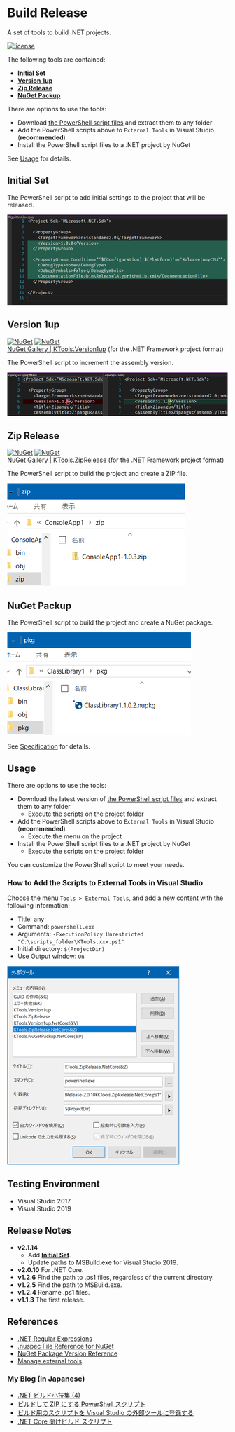 # Build Release
A set of tools to build .NET projects.

[![license](https://img.shields.io/github/license/sakapon/Build-Release.svg)](https://github.com/sakapon/Build-Release/blob/master/LICENSE)

The following tools are contained:
- [**Initial Set**](#initial-set)
- [**Version 1up**](#version-1up)
- [**Zip Release**](#zip-release)
- [**NuGet Packup**](#nuget-packup)

There are options to use the tools:
- Download [the PowerShell script files](https://github.com/sakapon/Build-Release/tree/master/Downloads) and extract them to any folder
- Add the PowerShell scripts above to `External Tools` in Visual Studio (**recommended**)
- Install the PowerShell script files to a .NET project by NuGet

See [Usage](#usage) for details.

## Initial Set
The PowerShell script to add initial settings to the project that will be released.

![](docs/images/InitialSet-Change.png)

## Version 1up
[![NuGet](https://img.shields.io/nuget/v/KTools.Version1up.svg)](https://www.nuget.org/packages/KTools.Version1up/)
[![NuGet](https://img.shields.io/nuget/dt/KTools.Version1up.svg)](https://www.nuget.org/packages/KTools.Version1up/)  
[NuGet Gallery | KTools.Version1up](https://www.nuget.org/packages/KTools.Version1up/) (for the .NET Framework project format)

The PowerShell script to increment the assembly version.

![](docs/images/Version1up-Change.png)

## Zip Release
[![NuGet](https://img.shields.io/nuget/v/KTools.ZipRelease.svg)](https://www.nuget.org/packages/KTools.ZipRelease/)
[![NuGet](https://img.shields.io/nuget/dt/KTools.ZipRelease.svg)](https://www.nuget.org/packages/KTools.ZipRelease/)  
[NuGet Gallery | KTools.ZipRelease](https://www.nuget.org/packages/KTools.ZipRelease/) (for the .NET Framework project format)

The PowerShell script to build the project and create a ZIP file.

![](docs/images/ZipRelease-Explorer.png)

## NuGet Packup
The PowerShell script to build the project and create a NuGet package.

![](docs/images/NuGetPackup-Explorer.png)

See [Specification](docs/Specification.md) for details.

## Usage
There are options to use the tools:
- Download the latest version of [the PowerShell script files](https://github.com/sakapon/Build-Release/tree/master/Downloads) and extract them to any folder
  - Execute the scripts on the project folder
- Add the PowerShell scripts above to `External Tools` in Visual Studio (**recommended**)
  - Execute the menu on the project
- Install the PowerShell script files to a .NET project by NuGet
  - Execute the scripts on the project folder

You can customize the PowerShell script to meet your needs.

### How to Add the Scripts to External Tools in Visual Studio
Choose the menu `Tools > External Tools`, and add a new content with the following information:
- Title: any
- Command: `powershell.exe`
- Arguments: `-ExecutionPolicy Unrestricted "C:\scripts_folder\KTools.xxx.ps1"`
- Initial directory: `$(ProjectDir)`
- Use Output window: `On`

![ExternalTools](docs/images/ExternalTools.png)

## Testing Environment
- Visual Studio 2017
- Visual Studio 2019

## Release Notes
- **v2.1.14**
  - Add [**Initial Set**](#initial-set).
  - Update paths to MSBuild.exe for Visual Studio 2019.
- **v2.0.10** For .NET Core.
- **v1.2.6** Find the path to .ps1 files, regardless of the current directory.
- **v1.2.5** Find the path to MSBuild.exe.
- **v1.2.4** Rename .ps1 files.
- **v1.1.3** The first release.

## References
- [.NET Regular Expressions](https://msdn.microsoft.com/library/hs600312.aspx)
- [.nuspec File Reference for NuGet](https://docs.microsoft.com/en-us/nuget/schema/nuspec)
- [NuGet Package Version Reference](https://docs.microsoft.com/en-us/nuget/reference/package-versioning)
- [Manage external tools](https://docs.microsoft.com/en-us/visualstudio/ide/managing-external-tools)

### My Blog (in Japanese)
- [.NET ビルド小技集 (4)](https://sakapon.wordpress.com/2015/10/23/dotnet-build-4/)
- [ビルドして ZIP にする PowerShell スクリプト](https://sakapon.wordpress.com/2018/02/06/zip-release/)
- [ビルド用のスクリプトを Visual Studio の外部ツールに登録する](https://sakapon.wordpress.com/2018/08/20/external-tools-build/)
- [.NET Core 向けビルド スクリプト](https://sakapon.wordpress.com/2018/09/01/build-release-netcore/)
